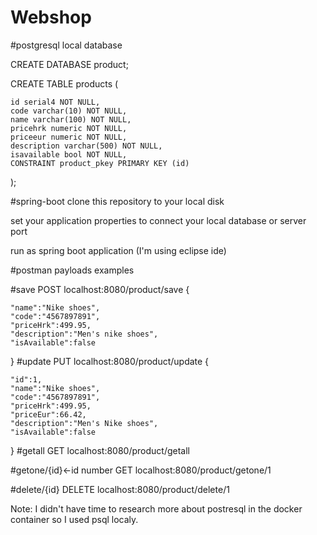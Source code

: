 # Webshop



#postgresql local database

CREATE DATABASE product;

CREATE TABLE products (


	id serial4 NOT NULL,
	code varchar(10) NOT NULL,
	name varchar(100) NOT NULL,
	pricehrk numeric NOT NULL,
	priceeur numeric NOT NULL,
	description varchar(500) NOT NULL,
	isavailable bool NOT NULL,
	CONSTRAINT product_pkey PRIMARY KEY (id)
	
	
);

#spring-boot
clone this repository to your local disk

set your application properties to connect your local database or server port 

run as spring boot application (I'm using eclipse ide)

#postman payloads examples


#save 
POST localhost:8080/product/save
{
    
    "name":"Nike shoes",
    "code":"4567897891",
    "priceHrk":499.95,
    "description":"Men's nike shoes",
    "isAvailable":false

}
#update
PUT localhost:8080/product/update
{

    "id":1,
    "name":"Nike shoes",
    "code":"4567897891",
    "priceHrk":499.95,
    "priceEur":66.42,
    "description":"Men's Nike shoes",
    "isAvailable":false

}
#getall
GET localhost:8080/product/getall

#getone/{id}<-id number
GET localhost:8080/product/getone/1

#delete/{id} 
DELETE localhost:8080/product/delete/1


Note:
I didn't have time to research more about postresql in the docker container so I used psql localy.
